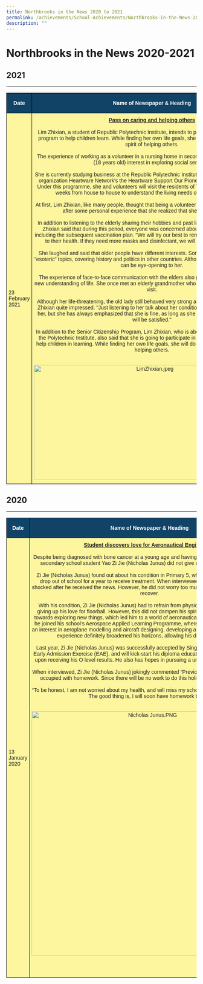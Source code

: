 ```yaml
---
title: Northbrooks in the News 2020 to 2021
permalink: /achievements/School-Achievements/Northbrooks-in-the-News-2020-2021/permalink/
description: ""
---
```


Northbrooks in the News 2020-2021
=================================

## 2021
----

<style type="text/css">
.tg  {border-collapse:collapse;border-spacing:0;}
.tg td{border-color:black;border-style:solid;border-width:1px;font-family:Arial, sans-serif;font-size:14px;
  overflow:hidden;padding:10px 5px;word-break:normal;}
.tg th{border-color:black;border-style:solid;border-width:1px;font-family:Arial, sans-serif;font-size:14px;
  font-weight:normal;overflow:hidden;padding:10px 5px;word-break:normal;}
.tg .tg-lvru{background-color:#FDF69E;color:#222;text-align:center;vertical-align:top}
.tg .tg-4k6w{background-color:#FDF69E;color:#222;text-align:left;vertical-align:middle}
.tg .tg-2px7{background-color:#104366;color:#FFF;font-weight:bold;text-align:center;vertical-align:middle}
</style>
<table class="tg">
<thead>
  <tr>
    <th class="tg-2px7"><span style="font-weight:bold;color:#FFF;background-color:#104366">Date</span></th>
    <th class="tg-2px7"><span style="font-weight:bold;color:#FFF;background-color:#104366">Name of Newspaper &amp; Heading</span></th>
    <th class="tg-2px7"><span style="font-weight:bold;color:#FFF;background-color:#104366">Written By</span></th>
  </tr>
</thead>
<tbody>
  <tr>
    <td class="tg-4k6w"><span style="color:#222;background-color:#FDF69E">23 February 2021</span></td>
    <td class="tg-lvru"><span style="font-weight:bold;text-decoration:underline">Pass on caring and helping others</span><br><br>Lim Zhixian, a student of Republic Polytechnic Institute, intends to participate in another volunteer program to help children learn. While finding her own life goals, she will try her best to convey the spirit of helping others. <br><br>The experience of working as a volunteer in a nursing home in secondary school gave Lim Zhixian (18 years old) interest in exploring social services. <br><br>She is currently studying business at the Republic Polytechnic Institute, and has joined the voluntary organization Heartware Network's the Heartware Support Our Pioneers Programme for one year. Under this programme, she and volunteers will visit the residents of Tanjong Pagar HDB every two weeks from house to house to understand the living needs of the elderly residents.<br><br>At first, Lim Zhixian, like many people, thought that being a volunteer was to help others. It was only after some personal experience that she realized that she could also benefit. <br><br>In addition to listening to the elderly sharing their hobbies and past life experiences cheerfully, Lim Zhixian said that during this period, everyone was concerned about the coronavirus epidemic, including the subsequent vaccination plan. "We will try our best to remind the elderly to pay attention to their health. If they need more masks and disinfectant, we will also record and follow up." <br><br>She laughed and said that older people have different interests. Some elders like to discuss quite "esoteric" topics, covering history and politics in other countries. Although it sounds a bit strenuous, it can be eye-opening to her. <br><br>The experience of face-to-face communication with the elders also gave the young Lim Zhixian a new understanding of life. She once met an elderly grandmother who was seriously ill during a home visit. <br><br>Although her life-threatening, the old lady still behaved very strong and optimistic, which made Lim Zhixian quite impressed. "Just listening to her talk about her condition, I can't help but worry about her, but she has always emphasized that she is fine, as long as she can live with her children, she will be satisfied."<br><br>In addition to the Senior Citizenship Program, Lim Zhixian, who is about to enter the second year of the Polytechnic Institute, also said that she is going to participate in another volunteer program to help children in learning. While finding her own life goals, she will do her best to convey the spirit of helping others.<br><br><br><img src="https://northbrookssec.moe.edu.sg/qql/slot/u162/Achievements/NB%20in%20the%20News/2020-2021%20NB%20in%20the%20News/LimZhixian.jpeg" alt="LimZhixian.jpeg" width="625" height="304"></td>
    <td class="tg-4k6w"><span style="color:#222;background-color:#FDF69E">Lianhe Zaobao </span></td>
  </tr>
</tbody>
</table>

## 2020
----
<style type="text/css">
.tg  {border-collapse:collapse;border-spacing:0;}
.tg td{border-color:black;border-style:solid;border-width:1px;font-family:Arial, sans-serif;font-size:14px;
  overflow:hidden;padding:10px 5px;word-break:normal;}
.tg th{border-color:black;border-style:solid;border-width:1px;font-family:Arial, sans-serif;font-size:14px;
  font-weight:normal;overflow:hidden;padding:10px 5px;word-break:normal;}
.tg .tg-lvru{background-color:#FDF69E;color:#222;text-align:center;vertical-align:top}
.tg .tg-4k6w{background-color:#FDF69E;color:#222;text-align:left;vertical-align:middle}
.tg .tg-2px7{background-color:#104366;color:#FFF;font-weight:bold;text-align:center;vertical-align:middle}
</style>
<table class="tg">
<thead>
  <tr>
    <th class="tg-2px7"><span style="font-weight:bold;color:#FFF;background-color:#104366">Date</span></th>
    <th class="tg-2px7"><span style="font-weight:bold;color:#FFF;background-color:#104366">Name of Newspaper &amp; Heading</span></th>
    <th class="tg-2px7"><span style="font-weight:bold;color:#FFF;background-color:#104366">Written By</span></th>
  </tr>
</thead>
<tbody>
  <tr>
    <td class="tg-4k6w"><span style="color:#222;background-color:#FDF69E">13 January 2020</span></td>
    <td class="tg-lvru"><span style="font-weight:bold;text-decoration:underline">Student discovers love for Aeronautical Engineering</span><br><br>Despite being diagnosed with bone cancer at a young age and having to give up his favourite sport, secondary school student Yao Zi Jie (Nicholas Junus) did not give up his passion for learning. <br><br>Zi Jie (Nicholas Junus) found out about his condition in Primary 5, where he had no choice but to drop out of school for a year to receive treatment. When interviewed, the cheerful student was shocked after he received the news. However, he did not worry too much and had faith that he would recover. <br><br>With his condition, Zi Jie (Nicholas Junus) had to refrain from physical activities, which includes giving up his love for floorball. However, this did not dampen his spirits and he remained positive towards exploring new things, which led him to a world of aeronautical engineering. This was when he joined his school’s Aerospace Applied Learning Programme, where Zi Jie (Nicholas Junus) took an interest in aeroplane modelling and aircraft designing, developing a passion in this area. This new experience definitely broadened his horizons, allowing his dreams to take flight.<br><br>Last year, Zi Jie (Nicholas Junus) was successfully accepted by Singapore Polytechnic under the Early Admission Exercise (EAE), and will kick-start his diploma education in Aerospace Engineering upon receiving his O level results. He also has hopes in pursuing a university education thereafter. <br><br>When interviewed, Zi Jie (Nicholas Junus) jokingly commented “Previously, my school holidays were occupied with homework. Since there will be no work to do this holiday, I won’t feel used to it”.<br><br>“To be honest, I am not worried about my health, and will miss my school and peers after graduating. The good thing is, I will soon have homework to do.”<span style="color:#2F5597"> </span><br><br><br><img src="https://northbrookssec.moe.edu.sg/qql/slot/u162/Achievements/NB%20in%20the%20News/2020-2021%20NB%20in%20the%20News/Nicholas%20Junus.PNG" alt="Nicholas Junus.PNG" width="625" height="646"><br><br><br><br></td>
    <td class="tg-4k6w"><span style="color:#222;background-color:#FDF69E"> Wanbao </span></td>
  </tr>
</tbody>
</table>